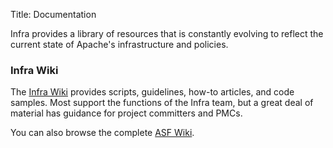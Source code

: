 Title: Documentation

Infra provides a library of resources that is constantly evolving to reflect the current state of Apache's infrastructure and policies.

### Infra Wiki

The <a href="https://cwiki.apache.org/confluence/display/INFRA/Documentation+Index" target="_blank">Infra Wiki</a> provides scripts, guidelines, how-to articles, and code samples. Most support the functions of the Infra team, but a great deal of material has guidance for project committers and PMCs.

You can also browse the complete <a href="https://cwiki.apache.org/" target="_blank" >ASF Wiki</a>.

